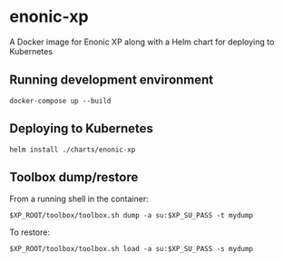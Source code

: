 # enonic-xp
A Docker image for Enonic XP along with a Helm chart for deploying to Kubernetes

## Running development environment
```
docker-compose up --build
```

## Deploying to Kubernetes
```
helm install ./charts/enonic-xp
```

## Toolbox dump/restore
From a running shell in the container:
```
$XP_ROOT/toolbox/toolbox.sh dump -a su:$XP_SU_PASS -t mydump
```

To restore:
```
$XP_ROOT/toolbox/toolbox.sh load -a su:$XP_SU_PASS -s mydump
```

